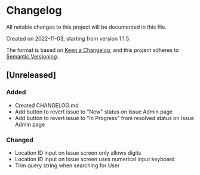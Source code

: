 # Changelog

All notable changes to this project will be documented in this file.

Created on 2022-11-03, starting from version 1.1.5.

The format is based on [Keep a Changelog](https://keepachangelog.com/en/1.0.0/),
and this project adheres to [Semantic Versioning](https://semver.org/spec/v2.0.0.html).

## [Unreleased]

### Added

- Created CHANGELOG.md
- Add button to revert issue to "New" status on Issue Admin page
- Add button to revert issue to "In Progress" from resolved status on Issue Admin page

### Changed

- Location ID input on Issue screen only allows digits
- Location ID input on Issue screen uses numerical input keyboard
- Trim query string when searching for User
